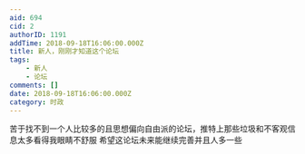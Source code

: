 ```yaml
---
aid: 694
cid: 2
authorID: 1191
addTime: 2018-09-18T16:06:00.000Z
title: 新人，刚刚才知道这个论坛
tags:
    - 新人
    - 论坛
comments: []
date: 2018-09-18T16:06:00.000Z
category: 时政
---
```


苦于找不到一个人比较多的且思想偏向自由派的论坛，推特上那些垃圾和不客观信息太多看得我眼睛不舒服 希望这论坛未来能继续完善并且人多一些
